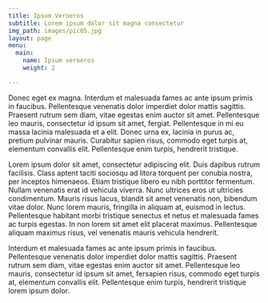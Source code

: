 ```yaml
---
title: Ipsum Veroeros
subtitle: Lorem ipsum dolor sit magna consectetur
img_path: images/pic05.jpg
layout: page
menu:
  main:
    name: Ipsum veroeros
    weight: 2

---
```

Donec eget ex magna. Interdum et malesuada fames ac ante ipsum primis in faucibus. Pellentesque venenatis dolor imperdiet dolor mattis sagittis. Praesent rutrum sem diam, vitae egestas enim auctor sit amet. Pellentesque leo mauris, consectetur id ipsum sit amet, fergiat. Pellentesque in mi eu massa lacinia malesuada et a elit. Donec urna ex, lacinia in purus ac, pretium pulvinar mauris. Curabitur sapien risus, commodo eget turpis at, elementum convallis elit. Pellentesque enim turpis, hendrerit tristique.

Lorem ipsum dolor sit amet, consectetur adipiscing elit. Duis dapibus rutrum facilisis. Class aptent taciti sociosqu ad litora torquent per conubia nostra, per inceptos himenaeos. Etiam tristique libero eu nibh porttitor fermentum. Nullam venenatis erat id vehicula viverra. Nunc ultrices eros ut ultricies condimentum. Mauris risus lacus, blandit sit amet venenatis non, bibendum vitae dolor. Nunc lorem mauris, fringilla in aliquam at, euismod in lectus. Pellentesque habitant morbi tristique senectus et netus et malesuada fames ac turpis egestas. In non lorem sit amet elit placerat maximus. Pellentesque aliquam maximus risus, vel venenatis mauris vehicula hendrerit.

Interdum et malesuada fames ac ante ipsum primis in faucibus. Pellentesque venenatis dolor imperdiet dolor mattis sagittis. Praesent rutrum sem diam, vitae egestas enim auctor sit amet. Pellentesque leo mauris, consectetur id ipsum sit amet, fersapien risus, commodo eget turpis at, elementum convallis elit. Pellentesque enim turpis, hendrerit tristique lorem ipsum dolor.